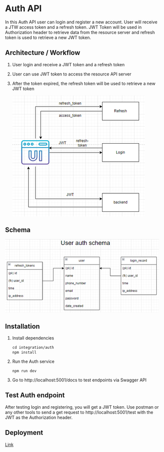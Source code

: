 # Auth API
In this Auth API user can login and register a new account. User will receive a JTW access token and a refresh token. JWT Token will be used in Authorization header to retrieve data from the resource server and refresh token is used to retrieve a new JWT token.

## Architecture / Workflow
1. User login and receive a JWT token and a refresh token
2. User can use JWT token to access the resource API server
3. After the token expired, the refresh token will be used to retrieve a new JWT token 

    <img src="../../documents/auth_workflow.png"/>

## Schema
<img src="../../documents/user_auth_schema.png"/>

## Installation
1. Install dependencies
    ```
    cd integration/auth
    npm install
    ```

2. Run the Auth service
   ```
   npm run dev
   ```
3. Go to http://localhost:5001/docs to test endpoints via Swagger API

## Test Auth endpoint
After testing login and registering, you will get a JWT token. Use postman or any other tools to send a get request to http://localhost:5001/test with the JWT as the Authorization header.

## Deployment
[Link](https://parking-reservation.vercel.app/)
